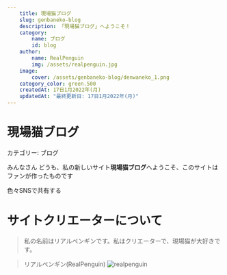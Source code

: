 ```yaml
---
    title: 現場猫ブログ
    slug: genbaneko-blog
    description: 「現場猫ブログ」へようこそ！ 
    category: 
        name: ブログ
        id: blog
    author:
        name: RealPenguin
        img: /assets/realpenguin.jpg
    image: 
        cover: /assets/genbaneko-blog/denwaneko_1.png
    category_color: green.500
    createdAt: 17日1月2022年(月)
    updatedAt: "最終更新日: 17日1月2022年(月)"
---
```


# 現場猫ブログ
カテゴリー: <category>ブログ</category>

みんなさん どうも、私の新しいサイト**現場猫ブログ**へようこそ、このサイトはファンが作ったものです

<span>色々SNSで共有する</span>

<twitter></twitter>
<facebook></facebook>
<lineshare></lineshare>

# サイトクリエーターについて
> 私の名前はリアルペンギンです。私はクリエーターで、現場猫が大好きです。

> リアルペンギン(RealPenguin)
![realpenguin](/assets/realpenguin.jpg)
